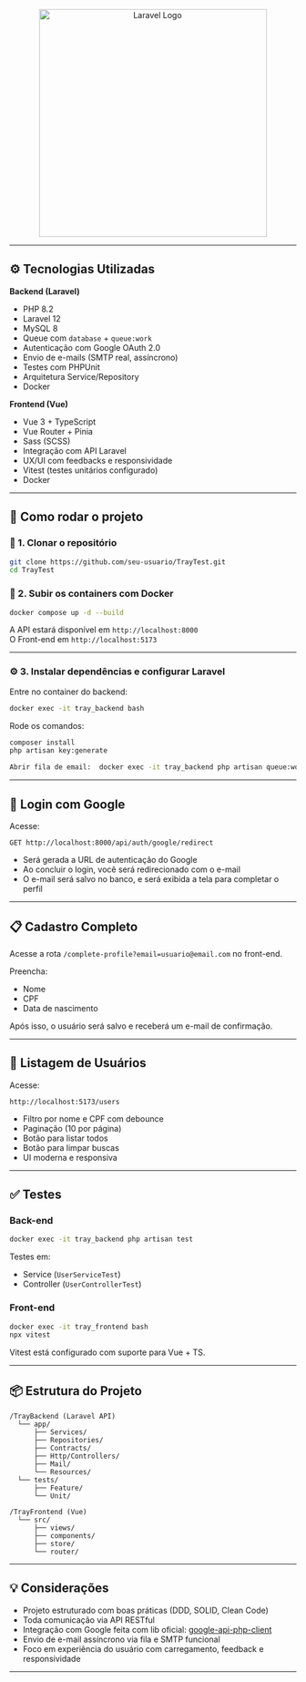 
<p align="center">
  <a href="https://laravel.com" target="_blank">
    <img src="https://raw.githubusercontent.com/laravel/art/master/logo-lockup/5%20SVG/2%20CMYK/1%20Full%20Color/laravel-logolockup-cmyk-red.svg" width="400" alt="Laravel Logo">
  </a>
</p>

---

## ⚙️ Tecnologias Utilizadas

**Backend (Laravel)**
- PHP 8.2
- Laravel 12
- MySQL 8
- Queue com `database` + `queue:work`
- Autenticação com Google OAuth 2.0
- Envio de e-mails (SMTP real, assíncrono)
- Testes com PHPUnit
- Arquitetura Service/Repository
- Docker

**Frontend (Vue)**
- Vue 3 + TypeScript
- Vue Router + Pinia
- Sass (SCSS)
- Integração com API Laravel
- UX/UI com feedbacks e responsividade
- Vitest (testes unitários configurado)
- Docker

---

## 🚀 Como rodar o projeto

### 🔁 1. Clonar o repositório
```bash
git clone https://github.com/seu-usuario/TrayTest.git
cd TrayTest
```

### 🐳 2. Subir os containers com Docker
```bash
docker compose up -d --build
```

A API estará disponível em `http://localhost:8000`  
O Front-end em `http://localhost:5173`

---

### ⚙️ 3. Instalar dependências e configurar Laravel

Entre no container do backend:
```bash
docker exec -it tray_backend bash
```

Rode os comandos:
```bash
composer install
php artisan key:generate

Abrir fila de email:  docker exec -it tray_backend php artisan queue:work ( sem isso o email nao é enviado ) 
```

---

## 🔐 Login com Google

Acesse:
```
GET http://localhost:8000/api/auth/google/redirect
```

- Será gerada a URL de autenticação do Google
- Ao concluir o login, você será redirecionado com o e-mail
- O e-mail será salvo no banco, e será exibida a tela para completar o perfil

---

## 📋 Cadastro Completo

Acesse a rota `/complete-profile?email=usuario@email.com` no front-end.

Preencha:
- Nome
- CPF
- Data de nascimento

Após isso, o usuário será salvo e receberá um e-mail de confirmação.

---

## 👥 Listagem de Usuários

Acesse:
```
http://localhost:5173/users
```

- Filtro por nome e CPF com debounce
- Paginação (10 por página)
- Botão para listar todos
- Botão para limpar buscas
- UI moderna e responsiva

---

## ✅ Testes

### Back-end
```bash
docker exec -it tray_backend php artisan test
```

Testes em:
- Service (`UserServiceTest`)
- Controller (`UserControllerTest`)

### Front-end
```bash
docker exec -it tray_frontend bash
npx vitest
```

Vitest está configurado com suporte para Vue + TS.

---

## 📦 Estrutura do Projeto

```
/TrayBackend (Laravel API)
  └── app/
      ├── Services/
      ├── Repositories/
      ├── Contracts/
      ├── Http/Controllers/
      ├── Mail/
      └── Resources/
  └── tests/
      ├── Feature/
      └── Unit/

/TrayFrontend (Vue)
  └── src/
      ├── views/
      ├── components/
      ├── store/
      └── router/
```

---

## 💡 Considerações

- Projeto estruturado com boas práticas (DDD, SOLID, Clean Code)
- Toda comunicação via API RESTful
- Integração com Google feita com lib oficial:
  [google-api-php-client](https://github.com/googleapis/google-api-php-client)
- Envio de e-mail assíncrono via fila e SMTP funcional
- Foco em experiência do usuário com carregamento, feedback e responsividade

---

